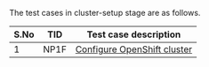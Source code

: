 

The test cases in cluster-setup stage are as follows.

| S.No | TID  | Test case description                                        |
| ---- | ---- | ------------------------------------------------------------ |
| 1    | NP1F | [Configure OpenShift cluster](https://github.com/openebs/e2e-openshift/tree/master/Openshift-EE/pipelines/OpenEBS-base/stages/1-cluster-setup) |